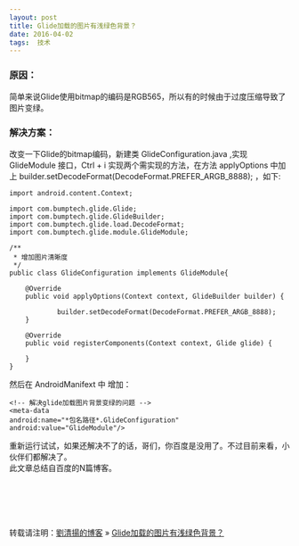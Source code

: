 ```yaml
---
layout: post  
title: Glide加载的图片有浅绿色背景？  
date: 2016-04-02  
tags:  技术
---
```

### 原因：

简单来说Glide使用bitmap的编码是RGB565，所以有的时候由于过度压缩导致了图片变绿。  
 
### 解决方案：

改变一下Glide的bitmap编码，新建类 GlideConfiguration.java ,实现 GlideModule 接口，Ctrl + i 实现两个需实现的方法，在方法 applyOptions 中加上 builder.setDecodeFormat(DecodeFormat.PREFER_ARGB_8888); ，如下:  

	import android.content.Context;

	import com.bumptech.glide.Glide;
	import com.bumptech.glide.GlideBuilder;
	import com.bumptech.glide.load.DecodeFormat;
	import com.bumptech.glide.module.GlideModule;

	/**
	 * 增加图片清晰度
	 */
	public class GlideConfiguration implements GlideModule{

    	@Override
    	public void applyOptions(Context context, GlideBuilder builder) {

        		builder.setDecodeFormat(DecodeFormat.PREFER_ARGB_8888);
    	}

    	@Override
    	public void registerComponents(Context context, Glide glide) {
	
    	}
	}
    
然后在 AndroidManifext 中 增加：  

	<!-- 解决glide加载图片背景变绿的问题 -->  
	<meta-data
    android:name="*包名路径*.GlideConfiguration"
    android:value="GlideModule"/>

重新运行试试，如果还解决不了的话，哥们，你百度是没用了。不过目前来看，小伙伴们都解决了。  
此文章总结自百度的N篇博客。  

<br/>
<br/>
<br/>
<br/>


转载请注明：[劉清揚的博客](http://xiongzhoudadi.com) » [  Glide加载的图片有浅绿色背景？   ](http://xiongzhoudadi.com/2016/04/glide_bg_green/)  